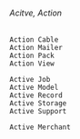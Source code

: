 ###### Acitve, Action

```
Action Cable
Action Mailer
Action Pack
Action View

Active Job
Active Model
Active Record
Active Storage
Active Support

Active Merchant




```

